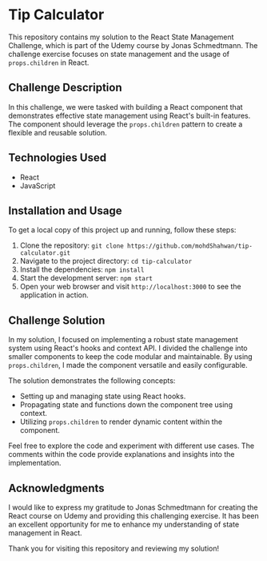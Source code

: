 # Tip Calculator

This repository contains my solution to the React State Management Challenge, which is part of the Udemy course by Jonas Schmedtmann. The challenge exercise focuses on state management and the usage of `props.children` in React.

## Challenge Description

In this challenge, we were tasked with building a React component that demonstrates effective state management using React's built-in features. The component should leverage the `props.children` pattern to create a flexible and reusable solution.

## Technologies Used

- React
- JavaScript

## Installation and Usage

To get a local copy of this project up and running, follow these steps:

1. Clone the repository: `git clone https://github.com/mohdShahwan/tip-calculator.git`
2. Navigate to the project directory: `cd tip-calculator`
3. Install the dependencies: `npm install`
4. Start the development server: `npm start`
5. Open your web browser and visit `http://localhost:3000` to see the application in action.

## Challenge Solution

In my solution, I focused on implementing a robust state management system using React's hooks and context API. I divided the challenge into smaller components to keep the code modular and maintainable. By using `props.children`, I made the component versatile and easily configurable.

The solution demonstrates the following concepts:

- Setting up and managing state using React hooks.
- Propagating state and functions down the component tree using context.
- Utilizing `props.children` to render dynamic content within the component.

Feel free to explore the code and experiment with different use cases. The comments within the code provide explanations and insights into the implementation.

## Acknowledgments

I would like to express my gratitude to Jonas Schmedtmann for creating the React course on Udemy and providing this challenging exercise. It has been an excellent opportunity for me to enhance my understanding of state management in React.

Thank you for visiting this repository and reviewing my solution!
